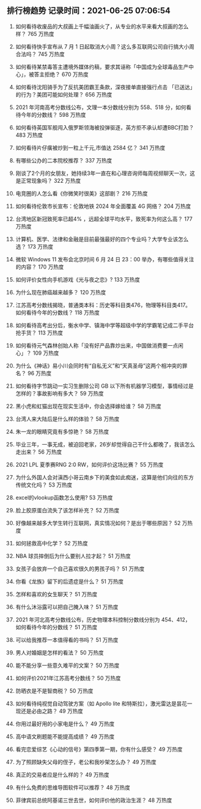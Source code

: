 
## 排行榜趋势 记录时间：2021-06-25 07:06:54
  
  1. 如何看待收废品的大叔画上千幅油画火了，从专业的水平来看大叔画的怎么样？ 765 万热度
    
  2. 如何看待快手宣布从 7 月 1 日起取消大小周？这么多互联网公司自行搞大小周合法吗？ 745 万热度
    
  3. 如何看待某禁毒答主遭境外媒体约稿，要求其诬称「中国成为全球毒品生产中心」，被答主拒绝？ 670 万热度
    
  4. 如何看待沈阳骑手为了反抗美团霸王条款，深夜接单直接强行点击 「已送达」的行为？美团可能如何处理？ 656 万热度
    
  5. 2021 年河南高考分数线公布，文理一本分数线分别为 558、518 分，如何看待今年的分数线？ 598 万热度
    
  6. 如何看待英国军舰闯入俄罗斯领海被投弹驱逐，英方拒不承认却遭BBC打脸？ 483 万热度
    
  7. 如何看待片仔癀被炒到一粒上千元,市值达 2584 亿？ 341 万热度
    
  8. 有哪些公办的二本院校推荐？ 337 万热度
    
  9. 刚谈了2个月的女朋友，她持续3年一直在和心理咨询师每周视频聊天一次，这是正常现象吗？ 322 万热度
    
  10. 电竞圈的人怎么看《你微笑时很美》这部剧？ 216 万热度
    
  11. 如何看待伦敦市长宣布：伦敦地铁 2024 年全面覆盖 4G 网络？ 204 万热度
    
  12. 台湾地区新冠致死率已超4% ，远超全球平均水平，致死率为何这么高？ 177 万热度
    
  13. 计算机、医学、法律和金融是目前最强最好的四个专业吗？大学专业该怎么选？ 173 万热度
    
  14. 微软 Windows 11 发布会北京时间 6 月 24 日 23：00 举办，有哪些值得关注的内容？ 170 万热度
    
  15. 如何评价女性向手机游戏《光与夜之恋》? 133 万热度
    
  16. 为什么现在肺癌越来越多？ 120 万热度
    
  17. 江苏高考分数线揭晓，普通类本科：历史等科目类476，物理等科目类417。如何看待今年的分数线？ 118 万热度
    
  18. 如何看待高考出分后，衡水中学、镇海中学等超级中学的学霸笔记成二手平台抢手货？ 113 万热度
    
  19. 如何看待元气森林创始人称「没有好产品靠炒出来，中国做消费要一点闲心」？ 109 万热度
    
  20. 为什么《神话》易小川会同时有“自私无义”和“天真圣母”这两个相冲突的罪名？ 96 万热度
    
  21. 如何看待字节跳动一实习生删除公司 GB 以下所有机器学习模型，事情经过是怎样的？事故影响有多大？ 59 万热度
    
  22. 黑小虎和虹猫出现在现实生活中，你会选择嫁给谁？ 58 万热度
    
  23. 台湾人来大陆后是什么样的体验？ 58 万热度
    
  24. 朱一龙的眼睛究竟有多惊艳？ 58 万热度
    
  25. 毕业三年，一事无成，被迫回老家，26岁却觉得自己干什么都晚了，我该怎么走出来？ 56 万热度
    
  26. 2021 LPL 夏季赛RNG 2:0 RW，如何评价这场比赛？ 55 万热度
    
  27. 为什么外国人会对滇西小哥云南乡下的美食如此痴迷，这算是他们向往的东方传统文化吗？ 53 万热度
    
  28. excel的vlookup函数怎么使用? 53 万热度
    
  29. 脸上胶原蛋白流失了该怎样补充？ 52 万热度
    
  30. 好像越来越多大学生转行互联网，真实情况如何？是出于哪些原因？ 52 万热度
    
  31. 如何拯救高中化学？ 52 万热度
    
  32. NBA 球员摔倒后为什么要别人拉才起？ 51 万热度
    
  33. 女孩子会放弃一个自己喜欢很久的男孩子吗？ 51 万热度
    
  34. 你看《龙族》留下的后遗症是什么？ 51 万热度
    
  35. 怎样和喜欢的女生聊天？ 51 万热度
    
  36. 有什么沐浴露可以把自己腌入味？ 51 万热度
    
  37. 2021 年河北高考分数线公布，历史物理本科控制分数线分别为 454、412，如何看待今年的分数线？ 51 万热度
    
  38. 可以给我推荐一本值得看的书吗？ 51 万热度
    
  39. 男人对婚姻是怎样的看法？ 50 万热度
    
  40. 能不能分享一些意久难平的文案？ 50 万热度
    
  41. 如何评价2021年江苏高考分数线？ 50 万热度
    
  42. 防晒衣是不是智商税？ 50 万热度
    
  43. 如何看待纯视觉自动驾驶方案（如 Apollo lite 和特斯拉），激光雷达是昙花一现还是必由之路？ 49 万热度
    
  44. 你用过最好用的小家电是什么？ 49 万热度
    
  45. 高中语文刷题能不能提高成绩？ 49 万热度
    
  46. 看完恋爱综艺《心动的信号》第四季第一期，你有什么感受？ 49 万热度
    
  47. 为了照顾缺失父母的侄子，老公和我吵架怎么办？ 49 万热度
    
  48. 真正的交易者应是什么样的？ 49 万热度
    
  49. 有什么免费的思维导图软件可以推荐？ 48 万热度
    
  50. 菲律宾前总统阿基诺三世去世，如何评价他的政治生涯？ 48 万热度
    